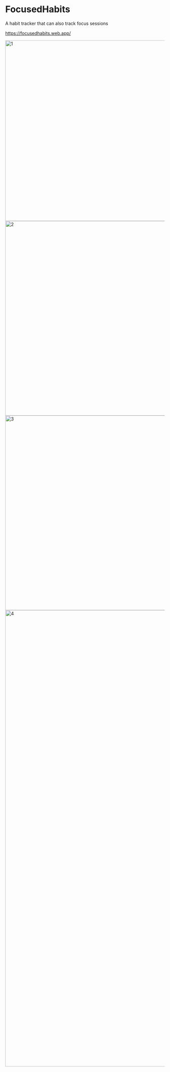 # FocusedHabits
A habit tracker that can also track focus sessions

https://focusedhabits.web.app/


<img width="570" alt="1" src="https://github.com/user-attachments/assets/176ff0d0-f7b1-403f-b3e2-2dc12e861d9d">
<img width="614" alt="2" src="https://github.com/user-attachments/assets/99fe85b4-af54-4ee5-8171-665f5156a126">
<img width="614" alt="3" src="https://github.com/user-attachments/assets/3cb8e5c1-d4ab-43ac-a0aa-54ee71addced">
<img width="1440" alt="4" src="https://github.com/user-attachments/assets/c71bdf2a-6553-415a-85ef-60e836fb0219">
